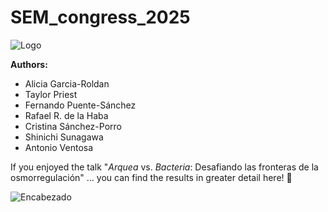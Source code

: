 # SEM_congress_2025

![Logo](https://github.com/user-attachments/assets/884d537b-bedf-4c5d-9357-0bf45a69ca33)

**Authors:**
  + Alicia Garcia-Roldan 
  + Taylor Priest
  + Fernando Puente-Sánchez
  + Rafael R. de la Haba
  + Cristina Sánchez-Porro
  + Shinichi Sunagawa
  + Antonio Ventosa

If you enjoyed the talk "_Arquea_ vs. _Bacteria_: Desafiando las fronteras de la osmorregulación" ... you can find the results in greater detail here! :microscope:

![Encabezado](https://github.com/user-attachments/assets/4e17faa1-f311-4ad7-a54d-e32b3f4e138f)

